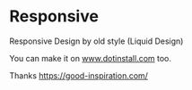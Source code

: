 # Responsive
Responsive Design by old style (Liquid Design)

You can make it on www.dotinstall.com too.

Thanks 
https://good-inspiration.com/
